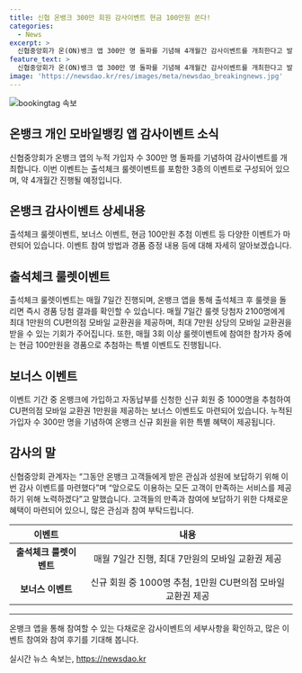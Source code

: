 ```yaml
---
title: 신협 온뱅크 300만 회원 감사이벤트 현금 100만원 쏜다!
categories:
  - News
excerpt: >
  신협중앙회가 온(ON)뱅크 앱 300만 명 돌파를 기념해 4개월간 감사이벤트를 개최한다고 발표했다. 이벤트에는 출석체크 룰렛이벤트와 자동 추첨 이벤트 등이 포함되어 있으며, 매월 최대 7만원 상당의 CU편의점 모바일 교환권과 현금 100만원 등이 경품으로 제공된다. 또한 온뱅크에 가입하고 자동납부를 신청한 신규 회원 중 1000명을 대상으로 CU편의점 모바일 교환권 1만원이 추첨을 통해 제공된다. 함께하여 신협은 이번 이벤트를 통해 고객들의 성원에 보답하고, 앞으로도 만족하는 서비스를 제공할 것이라고 전했다.
feature_text: >
  신협중앙회가 온(ON)뱅크 앱 300만 명 돌파를 기념해 4개월간 감사이벤트를 개최한다고 발표했다. 이벤트에는 출석체크 룰렛이벤트와 자동 추첨 이벤트 등이 포함되어 있으며, 매월 최대 7만원 상당의 CU편의점 모바일 교환권과 현금 100만원 등이 경품으로 제공된다. 또한 온뱅크에 가입하고 자동납부를 신청한 신규 회원 중 1000명을 대상으로 CU편의점 모바일 교환권 1만원이 추첨을 통해 제공된다. 함께하여 신협은 이번 이벤트를 통해 고객들의 성원에 보답하고, 앞으로도 만족하는 서비스를 제공할 것이라고 전했다.
image: 'https://newsdao.kr/res/images/meta/newsdao_breakingnews.jpg'
---
```


<p><img src="https://newsdao.kr/res/images/meta/newsdao_breakingnews.jpg" alt="bookingtag 속보" /></p>

<h2>온뱅크 개인 모바일뱅킹 앱 감사이벤트 소식</h2>

<p data-ke-size="size16">신협중앙회가 온뱅크 앱의 누적 가입자 수 300만 명 돌파를 기념하여 감사이벤트를 개최합니다. 이번 이벤트는 출석체크 룰렛이벤트를 포함한 3종의 이벤트로 구성되어 있으며, 약 4개월간 진행될 예정입니다.</p>

<h2>온뱅크 감사이벤트 상세내용</h2>

<p data-ke-size="size16">출석체크 룰렛이벤트, 보너스 이벤트, 현금 100만원 추첨 이벤트 등 다양한 이벤트가 마련되어 있습니다. 이벤트 참여 방법과 경품 증정 내용 등에 대해 자세히 알아보겠습니다.</p>

<h2>출석체크 룰렛이벤트</h2>

<p data-ke-size="size16">출석체크 룰렛이벤트는 매월 7일간 진행되며, 온뱅크 앱을 통해 출석체크 후 룰렛을 돌리면 즉시 경품 당첨 결과를 확인할 수 있습니다. 매월 7일간 룰렛 당첨자 2100명에게 최대 1만원의 CU편의점 모바일 교환권을 제공하며, 최대 7만원 상당의 모바일 교환권을 받을 수 있는 기회가 주어집니다. 또한, 매월 3회 이상 룰렛이벤트에 참여한 참가자 중에는 현금 100만원을 경품으로 추첨하는 특별 이벤트도 진행됩니다.</p>

<h2>보너스 이벤트</h2>

<p data-ke-size="size16">이벤트 기간 중 온뱅크에 가입하고 자동납부를 신청한 신규 회원 중 1000명을 추첨하여 CU편의점 모바일 교환권 1만원을 제공하는 보너스 이벤트도 마련되어 있습니다. 누적된 가입자 수 300만 명을 기념하여 온뱅크 신규 회원을 위한 특별 혜택이 제공됩니다.</p>

<h2>감사의 말</h2>

<p data-ke-size="size16">신협중앙회 관계자는 “그동안 온뱅크 고객들에게 받은 관심과 성원에 보답하기 위해 이번 감사 이벤트를 마련했다”며 “앞으로도 이용하는 모든 고객이 만족하는 서비스를 제공하기 위해 노력하겠다”고 말했습니다. 고객들의 만족과 참여에 보답하기 위한 다채로운 혜택이 마련되어 있으니, 많은 관심과 참여 부탁드립니다.</p>

<table>
    <thead>
        <tr>
            <th style="text-align: center;">이벤트</th>
            <th style="text-align: center;">내용</th>
        </tr>
    </thead>
    <tbody>
        <tr>
            <td style="text-align: center;"><b>출석체크 룰렛이벤트</b></td>
            <td style="text-align: center;">매월 7일간 진행, 최대 7만원의 모바일 교환권 제공</td>
        </tr>
        <tr>
            <td style="text-align: center;"><b>보너스 이벤트</b></td>
            <td style="text-align: center;">신규 회원 중 1000명 추첨, 1만원 CU편의점 모바일 교환권 제공</td>
        </tr>
    </tbody>
</table>

<hr>

<p data-ke-size="size16">온뱅크 앱을 통해 참여할 수 있는 다채로운 감사이벤트의 세부사항을 확인하고, 많은 이벤트 참여와 참여 후기를 기대해 봅니다.</p>
실시간 뉴스 속보는, <a href="https://newsdao.kr" rel="dofollow">https://newsdao.kr</a>


